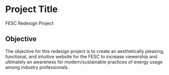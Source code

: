 # Project Title

FESC Redesign Project

## Objective

The objective for this redesign project is to create an aesthetically pleasing, functional, and intuitive website for the FESC to increase viewership and ultimately an awareness for modern/sustainable practices of energy usage among industry professionals.
